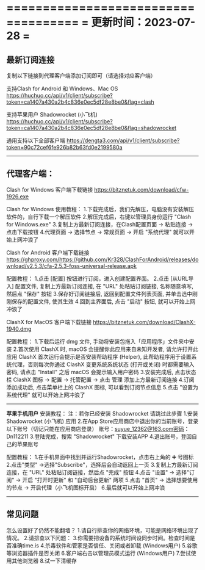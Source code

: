 
====================================
 =       更新时间：2023-07-28       =
====================================


## 最新订阅连接
复制以下链接到代理客户端添加订阅即可（请选择对应客户端）

支持Clash for Android 和 Windows、Mac OS
https://huchuo.cc/api/v1/client/subscribe?token=ca1407a430a2b4c836e0ec5df28e8be0&flag=clash

支持苹果用户 Shadowrocket (小飞机)
https://huchuo.cc/api/v1/client/subscribe?token=ca1407a430a2b4c836e0ec5df28e8be0&flag=shadowrocket

通用支持以下全部客户端
https://dengta3.com/api/v1/client/subscribe?token=90c72cef6fe926b82b63fd0e2199580a

--------------------

## 代理客户端：
Clash for Windows 客户端下载链接
https://bitznetuk.com/download/cfw-1926.exe

Clash for Windows 使用教程：
1.下载完成后，我们先解压，电脑没有安装解压软件的，自行下载一个解压软件
2.解压完成后，右键以管理员身份运行 "Clash for Windows.exe"
3.复制上方最新订阅连接，在Clash配置页面 → 粘贴连接 → 点击下载按钮
4.代理页面 → 选择节点 → 常规页面 → 开启 "系统代理" 就可以开始上网冲浪了


Clash for Android 客户端下载链接
https://ghproxy.com/https://github.com/Kr328/ClashForAndroid/releases/download/v2.5.3/cfa-2.5.3-foss-universal-release.apk

配置教程：
1.点击 [配置] 按钮进行订阅，进入创建配置界面。
2.点击 [从URL导入] 配置文件, 复制上方最新订阅连接, 在 "URL" 处粘贴订阅链接, 名称随意填写, 然后点 "保存" 按钮
3.保存好订阅链接后, 返回到配置文件列表页面, 并单击选中刚刚保存的配置文件, 使其生效
4.回到主界面后, 点击 "启动" 按钮, 就可以开始上网冲浪了


ClashX for MacOS 客户端下载链接
https://bitznetuk.com/download/ClashX-1940.dmg

配置教程：
1.下载后运行 dmg 文件, 手动将安装包拖入「应用程序」文件夹中安装
2.首次使用 ClashX 时, macOS 会提醒你此应用来自未知开发者, 请允许打开此应用
ClashX 首次运行会提示是否安装帮助程序 (Helper), 此帮助程序用于设置系统代理，否则每次你通过 ClashX 变更系统系统状态 (打开或关闭) 时都需要输入密码, 请点击 "Install" 之后 macOS 会提示输入用户密码
3.安装完成后, 点击状态栏 ClashX 图标 → 配置 → 托管配置 → 点击 管理 添加上方最新订阅连接
4.订阅添加成功后, 点击菜单栏上的 ClashX 图标, 可以看到订阅节点信息
5.点击 "设置为系统代理" 就可以开始上网冲浪了
 
--------------------

**苹果手机用户**
安装教程：
注：若你已经安装 Shadowrocket 请跳过此步骤
1.安装 Shadowrocket (小飞机) 应用
2.在App Store应用商店中退出你的当前账号，登录以下账号（切记只能在应用商店登录）
账号：suyue_12362@163.com密码：Dn112211
3.登陆完成，搜索 "Shadowrocket" 下载安装APP
4.退出账号，登回自己的苹果账号

配置教程：
1.在手机界面中找到并运行Shadowrocket，点击右上角的 ➕ 号图标
2.点击"类型" →选择"Subscribe"，选择后会自动返回上一页
3.复制上方最新订阅连接，在 "URL" 处粘贴订阅链接，然后点 "完成" 按钮
4.点击 "设置" → 选择"订阅" → 开启 "打开时更新" 和 "自动后台更新" 两项
5.点击 "首页" → 选择想要使用的节点 → 开启代理（小飞机图标开启）
6.最后就可以开始上网冲浪

--------------------

## 常见问题
怎么设置好了仍然不能翻墙？
1.请自行排查你的网络环境，可能是网络环境出现了情况。
2.请排查以下问题：
3.你需要把设备的系统时间设同步时间。检查时间是否准确time.is
4.杀毒软件和管家是否信任、关闭或者卸载 (Windows用户)
5.谷歌等浏览器插件是否关闭
6.客户端右击以管理员模式运行 (Windows用户)
7.尝试使用其他浏览器
8.试一下清缓存
